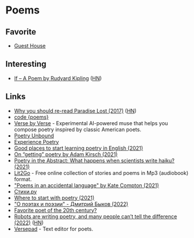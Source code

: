 # Poems

## Favorite

- [Guest House](https://mrsmindfulness.com/guest-house-poem/)

## Interesting

- [If – A Poem by Rudyard Kipling](https://poets.org/poem/if) ([HN](https://news.ycombinator.com/item?id=29753513))

## Links

- [Why you should re-read Paradise Lost (2017)](https://www.bbc.com/culture/article/20170419-why-paradise-lost-is-one-of-the-worlds-most-important-poems) ([HN](https://news.ycombinator.com/item?id=23598292))
- [code {poems}](http://code-poems.com/index.html)
- [Verse by Verse](https://sites.research.google/versebyverse/) - Experimental AI-powered muse that helps you compose poetry inspired by classic American poets.
- [Poetry Unbound](https://onbeing.org/series/poetry-unbound/)
- [Experience Poetry](https://onbeing.org/poetry-home/)
- [Good places to start learning poetry in English (2021)](https://twitter.com/dan_abramov/status/1378049147811606541)
- [On “getting” poetry by Adam Kirsch (2021)](https://newcriterion.com/issues/2021/4/on-getting-poetry)
- [Poetry in the Abstract: What happens when scientists write haiku? (2021)](https://theamericanscholar.org/poetry-in-the-abstract/)
- [Lit2Go](https://etc.usf.edu/lit2go/) - Free online collection of stories and poems in Mp3 (audiobook) format.
- ["Poems in an accidental language" by Kate Compton (2021)](https://www.youtube.com/watch?v=NlClzGbemu8)
- [Стихи.ру](https://stihi.ru/)
- [Where to start with poetry (2021)](https://www.reddit.com/r/suggestmeabook/comments/rsnkpz/i_read_50_books_a_year_but_i_still_have_never/)
- ["О поэтах и поэзии" - Дмитрий Быков (2022)](https://www.labirint.ru/books/831923/)
- [Favorite poet of the 20th century?](https://www.reddit.com/r/AskARussian/comments/rzx9qy/favorite_poet_of_the_20th_century/)
- [Robots are writing poetry, and many people can’t tell the difference (2022)](https://thewalrus.ca/ai-poetry/) ([HN](https://news.ycombinator.com/item?id=31298899))
- [Versepad](https://versepad.com/) - Text editor for poets.
